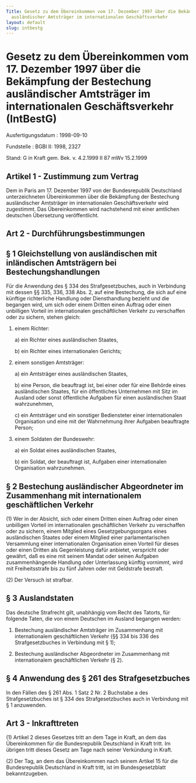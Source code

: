 ```yaml
---
Title: Gesetz zu dem Übereinkommen vom 17. Dezember 1997 über die Bekämpfung der Bestechung
  ausländischer Amtsträger im internationalen Geschäftsverkehr
layout: default
slug: intbestg
---
```


# Gesetz zu dem Übereinkommen vom 17. Dezember 1997 über die Bekämpfung der Bestechung ausländischer Amtsträger im internationalen Geschäftsverkehr (IntBestG)

Ausfertigungsdatum
:   1998-09-10

Fundstelle
:   BGBl II: 1998, 2327

Stand: G in Kraft gem. Bek. v. 4.2.1999 II 87 mWv 15.2.1999


## Artikel 1 - Zustimmung zum Vertrag

Dem in Paris am 17. Dezember 1997 von der Bundesrepublik Deutschland
unterzeichneten Übereinkommen über die Bekämpfung der Bestechung
ausländischer Amtsträger im internationalen Geschäftsverkehr wird
zugestimmt. Das Übereinkommen wird nachstehend mit einer amtlichen
deutschen Übersetzung veröffentlicht.


## Art 2 - Durchführungsbestimmungen



## § 1 Gleichstellung von ausländischen mit inländischen Amtsträgern bei Bestechungshandlungen

Für die Anwendung des § 334 des Strafgesetzbuches, auch in Verbindung
mit dessen §§ 335, 336, 338 Abs. 2, auf eine Bestechung, die sich auf
eine künftige richterliche Handlung oder Diensthandlung bezieht und
die begangen wird, um sich oder einem Dritten einen Auftrag oder einen
unbilligen Vorteil im internationalen geschäftlichen Verkehr zu
verschaffen oder zu sichern, stehen gleich:

1.  einem Richter:

    a)  ein Richter eines ausländischen Staates,


    b)  ein Richter eines internationalen Gerichts;





2.  einem sonstigen Amtsträger:

    a)  ein Amtsträger eines ausländischen Staates,


    b)  eine Person, die beauftragt ist, bei einer oder für eine Behörde eines
        ausländischen Staates, für ein öffentliches Unternehmen mit Sitz im
        Ausland oder sonst öffentliche Aufgaben für einen ausländischen Staat
        wahrzunehmen,


    c)  ein Amtsträger und ein sonstiger Bediensteter einer internationalen
        Organisation und eine mit der Wahrnehmung ihrer Aufgaben beauftragte
        Person;





3.  einem Soldaten der Bundeswehr:

    a)  ein Soldat eines ausländischen Staates,


    b)  ein Soldat, der beauftragt ist, Aufgaben einer internationalen
        Organisation wahrzunehmen.








## § 2 Bestechung ausländischer Abgeordneter im Zusammenhang mit internationalem geschäftlichen Verkehr

(1) Wer in der Absicht, sich oder einem Dritten einen Auftrag oder
einen unbilligen Vorteil im internationalen geschäftlichen Verkehr zu
verschaffen oder zu sichern, einem Mitglied eines Gesetzgebungsorgans
eines ausländischen Staates oder einem Mitglied einer
parlamentarischen Versammlung einer internationalen Organisation einen
Vorteil für dieses oder einen Dritten als Gegenleistung dafür
anbietet, verspricht oder gewährt, daß es eine mit seinem Mandat oder
seinen Aufgaben zusammenhängende Handlung oder Unterlassung künftig
vornimmt, wird mit Freiheitsstrafe bis zu fünf Jahren oder mit
Geldstrafe bestraft.

(2) Der Versuch ist strafbar.


## § 3 Auslandstaten

Das deutsche Strafrecht gilt, unabhängig vom Recht des Tatorts, für
folgende Taten, die von einem Deutschen im Ausland begangen werden:

1.  Bestechung ausländischer Amtsträger im Zusammenhang mit
    internationalem geschäftlichen Verkehr (§§ 334 bis 336 des
    Strafgesetzbuches in Verbindung mit § 1);


2.  Bestechung ausländischer Abgeordneter im Zusammenhang mit
    internationalem geschäftlichen Verkehr (§ 2).





## § 4 Anwendung des § 261 des Strafgesetzbuches

In den Fällen des § 261 Abs. 1 Satz 2 Nr. 2 Buchstabe a des
Strafgesetzbuches ist § 334 des Strafgesetzbuches auch in Verbindung
mit § 1 anzuwenden.


## Art 3 - Inkrafttreten

(1) Artikel 2 dieses Gesetzes tritt an dem Tage in Kraft, an dem das
Übereinkommen für die Bundesrepublik Deutschland in Kraft tritt. Im
übrigen tritt dieses Gesetz am Tage nach seiner Verkündung in Kraft.

(2) Der Tag, an dem das Übereinkommen nach seinem Artikel 15 für die
Bundesrepublik Deutschland in Kraft tritt, ist im Bundesgesetzblatt
bekanntzugeben.

